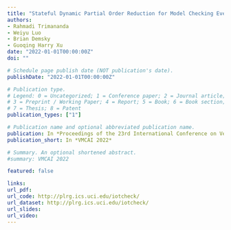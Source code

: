 ```yaml
---
title: "Stateful Dynamic Partial Order Reduction for Model Checking Event-Driven Applications that Do Not Terminate"
authors:
- Rahmadi Trimananda
- Weiyu Luo
- Brian Demsky
- Guoqing Harry Xu
date: "2022-01-01T00:00:00Z"
doi: ""

# Schedule page publish date (NOT publication's date).
publishDate: "2022-01-01T00:00:00Z"

# Publication type.
# Legend: 0 = Uncategorized; 1 = Conference paper; 2 = Journal article;
# 3 = Preprint / Working Paper; 4 = Report; 5 = Book; 6 = Book section;
# 7 = Thesis; 8 = Patent
publication_types: ["1"]

# Publication name and optional abbreviated publication name.
publication: In *Proceedings of the 23rd International Conference on Verification, Model Checking, and Abstract Interpretation (VMCAI 2022)*
publication_short: In *VMCAI 2022*

# Summary. An optional shortened abstract.
#summary: VMCAI 2022

featured: false

links:
url_pdf: 
url_code: http://plrg.ics.uci.edu/iotcheck/
url_dataset: http://plrg.ics.uci.edu/iotcheck/
url_slides: 
url_video: 
---
```

